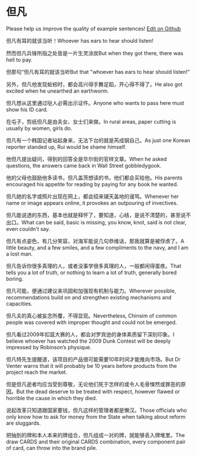 # 但凡

Please help us improve the quality of example sentences! [Edit on Github](https://github.com/jiyushe/jiyu-example-sentence-source/blob/main/chinese/danfan.md)

<p><span class="chinese">但凡有耳的就该当听！</span><span class="english">Whoever has ears to hear should listen!</span></p>

<p><span class="chinese">然而但凡兵锋所指之处皆是一片生灵涂炭</span><span class="english">But when they got there, there was hell to pay.</span></p>

<p><span class="chinese">但那句“但凡有耳的就该当听</span><span class="english">But that "whoever has ears to hear should listen!"</span></p>

<p><span class="chinese">另外，但凡他发现蚯蚓时，都会高兴得手舞足蹈，开心得不得了。</span><span class="english">He also got excited when he unearthed an earthworm.</span></p>

<p><span class="chinese">但凡想从这里通过哒人必需出示证件。</span><span class="english">Anyone who wants to pass here must show his ID card.</span></p>

<p><span class="chinese">在屯子，剪纸但凡是由夫女、女士们来做。</span><span class="english">In rural areas, paper cutting is usually by women, girls do.</span></p>

<p><span class="chinese">但凡有一个韩国记者站起身来，无法下台的就是芮成钢自己。</span><span class="english">As just one Korean reporter standed up, Rui would be shame himself.</span></p>

<p><span class="chinese">他但凡提出疑问，得到的回答全是华尔街的官样文章。</span><span class="english">When he asked questions, the answers came back in Wall Street gobbledygook.</span></p>

<p><span class="chinese">他的父母也鼓励他多读书，但凡盖茨想读的书，他们都会买给他。</span><span class="english">His parents encouraged his appetite for reading by paying for any book he wanted.</span></p>

<p><span class="chinese">但凡她的名字或照片出现在网上，都会招来铺天盖地的谩骂。</span><span class="english">Whenever her name or image appears online, it provokes an outpouring of invectives.</span></p>

<p><span class="chinese">但凡能说透的东西，基本也就是释怀了，要知道，心结，是说不清楚的，甚至说不出口。</span><span class="english">What can be said, basic is missing, you know, knot, said is not clear, even couldn't say.</span></p>

<p><span class="chinese">但凡有点姿色，有几分笑容，对海军能说几句恭维话，那我就算是被俘虏了。</span><span class="english">A little beauty, and a few smiles, and a few compliments to the navy, and I am a lost man.</span></p>

<p><span class="chinese">但凡告诉你很多真理的人，或者没事学很多真理的人，一般都闲得蛋疼。</span><span class="english">That tells you a lot of truth, or nothing to learn a lot of truth, generally bored boring.</span></p>

<p><span class="chinese">但凡可能，便通过建议来巩固和加强现有机制与能力。</span><span class="english">Wherever possible, recommendations build on and strengthen existing mechanisms and capacities.</span></p>

<p><span class="chinese">但凡夫的真心被妄念所覆，不得显现。</span><span class="english">Nevertheless, Chinsim of common people was covered with improper thought and could not be emerged.</span></p>

<p><span class="chinese">但凡看过2009年扣篮大赛的人，都会对罗宾逊的身体素质留下深刻印象。</span><span class="english">I believe whoever has watched the 2009 Dunk Contest will be deeply impressed by Robinson’s physique.</span></p>

<p><span class="chinese">但凡特先生提醒道，该项目的产品很可能需要10年时间才能推向市场。</span><span class="english">But Dr Venter warns that it will probably be 10 years before products from the project reach the market.</span></p>

<p><span class="chinese">但是但凡逝者均应当受到尊敬，无论他们死于怎样的或令人毛骨悚然或罪恶的原因。</span><span class="english">But the dead deserve to be treated with respect, however flawed or horrible the cause in which they died.</span></p>

<p><span class="chinese">说起改革只知道跟国家要钱，但凡这样的管理者都是懒汉。</span><span class="english">Those officials who only know how to ask for money from the State when talking about reform are sluggards.</span></p>

<p><span class="chinese">把抽到的牌和本人本来的牌组合，但凡组成一对的牌，就能够丢入牌堆里。</span><span class="english">The draw CARDS and their original CARDS combination, every component pair of card, can throw into the brand pile.</span></p>

